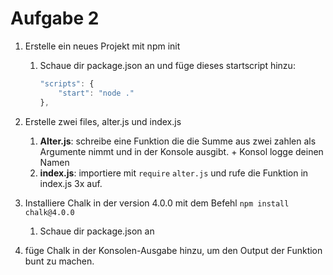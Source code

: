 # Aufgabe 2

1. Erstelle ein neues Projekt mit npm init
   1. Schaue dir package.json an und füge dieses startscript hinzu:

        ```js
        "scripts": {
            "start": "node ."
        },
        ```

2. Erstelle zwei files, alter.js und index.js
   1. **Alter.js**: schreibe eine Funktion die die Summe aus zwei zahlen als Argumente nimmt und in der Konsole ausgibt. + Konsol logge deinen Namen
   2. **index.js**: importiere mit `require` `alter.js` und rufe die Funktion in index.js 3x auf.

3. Installiere Chalk in der version 4.0.0 mit dem Befehl `npm install chalk@4.0.0`
   1. Schaue dir package.json an
4. füge Chalk in der Konsolen-Ausgabe hinzu, um den Output der Funktion bunt zu machen.
